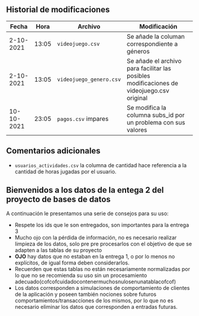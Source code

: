 ## Historial de modificaciones

Fecha           | Hora      | Archivo         | Modificación
---------------- |--------- |--------------- |-------------
2-10-2021       | 13:05    | ```videojuego.csv```| Se añade la columan correspondiente a géneros
2-10-2021       | 13:05    | ```videojuego_genero.csv```| Se añade el archivo para facilitar las posibles modificaciones de videojuego.csv original
10-10-2021       | 23:05    | ```pagos.csv``` impares| Se modifica la columna subs_id por un problema con sus valores
## Comentarios adicionales

- `usuarios_actividades.csv` la columna de cantidad hace referencia a la cantidad de horas jugadas por el usuario.


## Bienvenidos a los datos de la entega 2 del proyecto de bases de datos

A continuación le presentamos una serie de consejos para su uso:
- Respete los ids que le son entregados, son importantes para la entrega 3
- Mucho ojo con la pérdida de información, no es necesario realizar limpieza de los datos, solo pre pre procesarlos con el objetivo de que se adapten a las tablas de su proyecto
- **OJO** hay datos que no estaban en la entrega 1, o por lo menos no explícitos, de igual forma deben considerarlos.
- Recuerden que estas tablas no están necesariamente normalizadas por lo que no se recomienda su uso sin un procesamiento adecuado(cofcofcuidadocontenermuchosnulosenunatablacofcof)
- Los datos corresponden a simulaciones de comportamiento de clientes de la aplicación y poseen también nociones sobre futuros comportamientos/transacciones de los mismos, por lo que no es necesario eliminar los datos que corresponden a entradas futuras.
